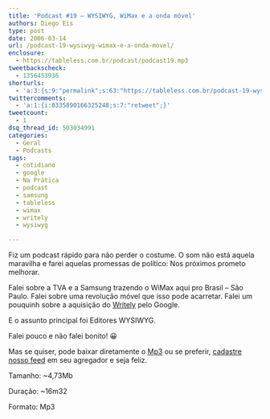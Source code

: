```yaml
---
title: 'Podcast #19 – WYSIWYG, WiMax e a onda móvel'
authors: Diego Eis
type: post
date: 2006-03-14
url: /podcast-19-wysiwyg-wimax-e-a-onda-movel/
enclosure:
  - https://tableless.com.br/podcast/podcast19.mp3
tweetbackscheck:
  - 1356453936
shorturls:
  - 'a:3:{s:9:"permalink";s:63:"https://tableless.com.br/podcast-19-wysiwyg-wimax-e-a-onda-movel";s:7:"tinyurl";s:26:"https://tinyurl.com/3ktfsc2";s:4:"isgd";s:19:"https://is.gd/8IDErP";}'
twittercomments:
  - 'a:1:{i:8335890166325248;s:7:"retweet";}'
tweetcount:
  - 1
dsq_thread_id: 503034991
categories:
  - Geral
  - Podcasts
tags:
  - cotidiano
  - google
  - Na Prática
  - podcast
  - samsung
  - tableless
  - wimax
  - writely
  - wysiwyg

---
```

Fiz um podcast rápido para não perder o costume. O som não está aquela maravilha e farei aquelas promessas de político: Nos próximos prometo melhorar.

Falei sobre a TVA e a Samsung trazendo o WiMax aqui pro Brasil &#8211; São Paulo. Falei sobre uma revolução móvel que isso pode acarretar. Falei um pouquinh sobre a aquisição do [Writely][1] pelo Google.
  
E o assunto principal foi Editores WYSIWYG.

Falei pouco e não falei bonito! 😀
  
Mas se quiser, pode baixar diretamente o [Mp3][2] ou se preferir, [cadastre nosso feed][3] em seu agregador e seja feliz.

Tamanho: ~4,73Mb
  
Duração: ~16m32
  
Formato: Mp3

 [1]: https://www.writely.com/
 [2]: https://tableless.com.br/podcast/podcast19.mp3
 [3]: https://tableless.com.br/feed/